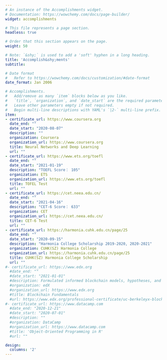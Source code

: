 ```yaml
---
# An instance of the Accomplishments widget.
# Documentation: https://wowchemy.com/docs/page-builder/
widget: accomplishments

# This file represents a page section.
headless: true

# Order that this section appears on the page.
weight: 50

# Note: `&shy;` is used to add a 'soft' hyphen in a long heading.
title: 'Accomplish&shy;ments'
subtitle:

# Date format
#   Refer to https://wowchemy.com/docs/customization/#date-format
date_format: Jan 2006

# Accomplishments.
#   Add/remove as many `item` blocks below as you like.
#   `title`, `organization`, and `date_start` are the required parameters.
#   Leave other parameters empty if not required.
#   Begin multi-line descriptions with YAML's `|2-` multi-line prefix.
item:
- certificate_url: https://www.coursera.org
  date_end: ""
  date_start: "2020-08-07"
  description: ""
  organization: Coursera
  organization_url: https://www.coursera.org
  title: Neural Networks and Deep Learning
  url: ""
- certificate_url: https://www.ets.org/toefl
  date_end: ""
  date_start: "2021-01-19"
  description: "TOEFL Score： 105"
  organization: ETS
  organization_url: https://www.ets.org/toefl
  title: TOFEL Test
  url: ""
- certificate_url: https://cet.neea.edu.cn/
  date_end: ""
  date_start: "2021-04-16"
  description: "CET-6 Score： 633"
  organization: CET
  organization_url: https://cet.neea.edu.cn/
  title: CET-6 Test
  url: ""
- certificate_url: https://harmonia.cuhk.edu.cn/page/25
  date_end: ""
  date_start: "2020-09-15"
  description: "Harmonia College Scholarship 2019-2020, 2020-2021"
  organization: CUHK(SZ) Harmonia College
  organization_url: https://harmonia.cuhk.edu.cn/page/25
  title: CUHK(SZ) Harmonia College Scholarship
  url: ""
#- certificate_url: https://www.edx.org
  #date_end: ""
  #date_start: "2021-01-01"
  #description: Formulated informed blockchain models, hypotheses, and use cases.
  #organization: edX
  #organization_url: https://www.edx.org
  #title: Blockchain Fundamentals
  #url: https://www.edx.org/professional-certificate/uc-berkeleyx-blockchain-fundamentals
#- certificate_url: https://www.datacamp.com
  #date_end: "2020-12-21"
  #date_start: "2020-07-01"
  #description: ""
  #organization: DataCamp
  #organization_url: https://www.datacamp.com
  #title: 'Object-Oriented Programming in R'
  #url: ""

design:
  columns: '2' 
---
```

